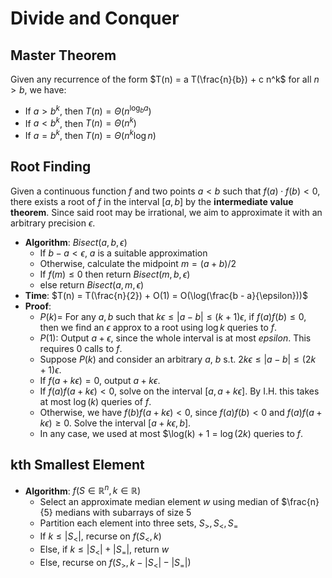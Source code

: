 # Divide and Conquer

## Master Theorem

Given any recurrence of the form $T(n) = a T(\frac{n}{b}) + c n^k$ for all $n > b$, we have:

- If $a > b^k$, then $T(n) = \Theta(n^{\log_b a})$
- If $a < b^k$, then $T(n) = \Theta(n^k)$
- If $a = b^k$, then $T(n) = \Theta(n^k \log n)$

## Root Finding

Given a continuous function $f$ and two points $a < b$ such that $f(a) \cdot f(b) < 0$, there exists a root of $f$ in the interval $[a, b]$ by the **intermediate value theorem**. Since said root may be irrational, we aim to approximate it with an arbitrary precision $\epsilon$.

- **Algorithm**: $Bisect(a, b, \epsilon)$
  - If $b - a < \epsilon$, $a$ is a suitable approximation
  - Otherwise, calculate the midpoint $m = (a + b)/2$
  - If $f(m) \le 0$ then return $Bisect(m, b, \epsilon)$
  - else return $Bisect(a, m, \epsilon)$
- **Time**: $T(n) = T(\frac{n}{2}) + O(1) = O(\log(\frac{b - a}{\epsilon}))$
- **Proof**:
  - $P(k) =$ For any $a, b$ such that $k\epsilon \le |a - b| \le (k + 1)\epsilon$, if $f(a)f(b) \le 0$, then we find an $\epsilon$ approx to a root using $\log k$ queries to $f$.
  - $P(1)$: Output $a + \epsilon$, since the whole interval is at most $epsilon$. This requires $0$ calls to $f$.
  - Suppose $P(k)$ and consider an arbitrary $a$, $b$ s.t. $2k\epsilon \le |a - b| \le (2k + 1)\epsilon$.
  - If $f(a + k\epsilon) = 0$, output $a + k\epsilon$.
  - If $f(a)f(a + k\epsilon) < 0$, solve on the interval $[a, a + k\epsilon]$. By I.H. this takes at most $\log(k)$ queries of $f$.
  - Otherwise, we have $f(b)f(a + k\epsilon) < 0$, since $f(a)f(b) < 0$ and $f(a)f(a + k\epsilon) \ge 0$. Solve the interval $[a + k\epsilon, b]$.
  - In any case, we used at most $\log(k) + 1 = $\log(2k)$ queries to $f$.


## kth Smallest Element

- **Algorithm**: $f(S \in \mathbb{R}^n, k \in \mathbb{R})$
  - Select an approximate median element $w$ using median of $\frac{n}{5} medians with subarrays of size $5$
  - Partition each element into three sets, $S_{>}, S_{<}, S_{=}$
  - If $k \le |S_{<}|$, recurse on $f(S_{<}, k)$
  - Else, if $k \le |S_{<}| + |S_{=}|$, return $w$
  - Else, recurse on $f(S_{>}, k - |S_{<}| - |S_{=}|)$